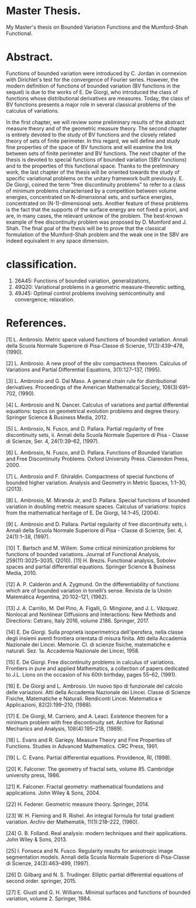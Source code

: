 # Master Thesis.
 My Master's thesis on Bounded Variation Functions and the Mumford-Shah Functional.
 
# Abstract.
Functions of bounded variation were introduced by C. Jordan in connexion with Dirichlet's test for the convergence of Fourier series. However, the modern definition of functions of bounded variation (BV functions in the sequel) is due to the works of E. De Giorgi, who introduced the class of functions whose distributional derivatives are measures. Today, the class of BV functions presents a major role in several classical problems of the calculus of variations.

In the first chapter, we will review some preliminary results of the abstract measure theory and of the geometric measure theory. The second chapter is entirely devoted to the study of BV functions and the closely related theory of sets of finite perimeter. In this regard, we will define and study fine properties of the space of BV functions and will examine the link between sets of finite perimeter and BV functions. The next chapter of the thesis is devoted to special functions of bounded variation (SBV functions) and to the properties of this functional space. Thanks to the preliminary work, the last chapter of the thesis will be oriented towards the study of specific variational problems on the unitary framework built previously. E. De Giorgi, coined the term "free discontinuity problems" to refer to a class of minimum problems characterised by a competition between volume energies, concentrated on N-dimensional sets, and surface energies, concentrated on (N-1)-dimensional sets. Another feature of these problems is the fact that the supports of the surface energy are not fixed a priori, and are, in many cases, the relevant unknow of the problem. The best-known example of free discontinuity problem was proposed by D. Mumford and J. Shah. The final goal of the thesis will be to prove that the classical formulation of the Mumford-Shah problem and the weak one in the SBV are indeed equivalent in any space dimension. 

# classification.

1. 26A45: Functions of bounded variation, generalizations,
2. 49Q20: Variational problems in a geometric measure-theoretic setting,
3. 49J45: Optimal control problems involving semicontinuity and convergence; relaxation.

# References.

[1] L. Ambrosio. Metric space valued functions of bounded variation. Annali della
Scuola Normale Superiore di Pisa-Classe di Scienze, 17(3):439–478, (1990).

[2] L. Ambrosio. A new proof of the sbv compactness theorem. Calculus of Variations
and Partial Differential Equations, 3(1):127–137, (1995).

[3] L. Ambrosio and G. Dal Maso. A general chain rule for distributional derivatives.
Proceedings of the American Mathematical Society, 108(3):691–702, (1990).

[4] L. Ambrosio and N. Dancer. Calculus of variations and partial differential equations:
topics on geometrical evolution problems and degree theory. Springer Science
& Business Media, 2012.

[5] L. Ambrosio, N. Fusco, and D. Pallara. Partial regularity of free discontinuity
sets, ii. Annali della Scuola Normale Superiore di Pisa - Classe di Scienze, Ser.
4, 24(1):39–62, (1997).

[6] L. Ambrosio, N. Fusco, and D. Pallara. Functions of Bounded Variation and Free
Discontinuity Problems. Oxford University Press. Clarendon Press, 2000.

[7] L. Ambrosio and F. Ghiraldin. Compactness of special functions of bounded
higher variation. Analysis and Geometry in Metric Spaces, 1:1–30, (2013).

[8] L. Ambrosio, M. Miranda Jr, and D. Pallara. Special functions of bounded variation
in doubling metric measure spaces. Calculus of variations: topics from the
mathematical heritage of E. De Giorgi, 14:1–45, (2004).

[9] L. Ambrosio and D. Pallara. Partial regularity of free discontinuity sets, i. Annali
della Scuola Normale Superiore di Pisa - Classe di Scienze, Ser. 4, 24(1):1–38,
(1997).

[10] T. Bartsch and M. Willem. Some critical minimization problems for functions of
bounded variations. Journal of Functional Analysis, 259(11):3025–3035, (2010).
[11] H. Brezis. Functional analysis, Sobolev spaces and partial differential equations.
Springer Science & Business Media, 2010.

[12] A. P. Calderón and A. Zygmund. On the differentiability of functions which are of
bounded variation in tonelli’s sense. Revista de la Unión Matemática Argentina,
20:102–121, (1962).

[13] J. A. Carrillo, M. Del Pino, A. Figalli, G. Mingione, and J. L. Vázquez. Nonlocal
and Nonlinear Diffusions and Interactions: New Methods and Directions: Cetraro,
Italy 2016, volume 2186. Springer, 2017.

[14] E. De Giorgi. Sulla proprietà isoperimetrica dell’ipersfera, nella classe degli insiemi
aventi frontiera orientata di misura finita. Atti della Accademia Nazionale
dei Lincei. Memorie. Cl. di scienze fisiche, matematiche e naturali. Sez. 1a. Accademia
Nazionale dei Lincei, 1958.

[15] E. De Giorgi. Free discontinuity problems in calculus of variations. Frontiers in
pure and applied Mathematics, a collection of papers dedicated to J.L. Lions on
the occasion of his 60th birthday, pages 55–62, (1991).

[16] E. De Giorgi and L. Ambrosio. Un nuovo tipo di funzionale del calcolo delle variazioni.
Atti della Accademia Nazionale dei Lincei. Classe di Scienze Fisiche, Matematiche
e Naturali. Rendiconti Lincei. Matematica e Applicazioni, 82(2):199–210,
(1988).

[17] E. De Giorgi, M. Carriero, and A. Leaci. Existence theorem for a minimum
problem with free discontinuity set. Archive for Rational Mechanics and Analysis,
108(4):195–218, (1989).

[18] L. Evans and R. Gariepy. Measure Theory and Fine Properties of Functions.
Studies in Advanced Mathematics. CRC Press, 1991.

[19] L. C. Evans. Partial differential equations. Providence, RI, (1998).

[20] K. Falconer. The geometry of fractal sets, volume 85. Cambridge university press,
1986.

[21] K. Falconer. Fractal geometry: mathematical foundations and applications. John
Wiley & Sons, 2004.

[22] H. Federer. Geometric measure theory. Springer, 2014.

[23] W. H. Fleming and R. Rishel. An integral formula for total gradient variation.
Archiv der Mathematik, 11(1):218–222, (1960).

[24] G. B. Folland. Real analysis: modern techniques and their applications. John
Wiley & Sons, 2013.

[25] I. Fonseca and N. Fusco. Regularity results for anisotropic image segmentation
models. Annali della Scuola Normale Superiore di Pisa-Classe di Scienze,
24(3):463–499, (1997).

[26] D. Gilbarg and N. S. Trudinger. Elliptic partial differential equations of second
order. springer, 2015.

[27] E. Giusti and G. H. Williams. Minimal surfaces and functions of bounded variation,
volume 2. Springer, 1984.
